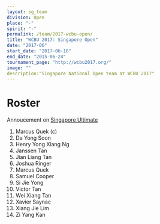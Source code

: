 ```yaml
---
layout: sg_team
division: Open
place: "-"
spirit: "-"
permalink: /team/2017-wcbu-open/
title: "WCBU 2017: Singapore Open"
date: "2017-06"
start_date: "2017-06-18"
end_date: "2015-06-24"
tournament_page: "http://wcbu2017.org/"
image: ""
description:"Singapore National Open team at WCBU 2017"
---
```


# Roster

Annoucement on [Singapore Ultimate](http://singaporeultimate.com/p/team-singapore-wcbu-2017-roster-announcement)

1. Marcus Quek (c)
2. Da Yong Soon
3. Henry Yong Xiang Ng
4. Janssen Tan
5. Jian Liang Tan
6. Joshua Ringer
7. Marcus Quek
8. Samuel Cooper
9. Si Jie Yong
10. Victor Tan
11. Wei Xiang Tan
12. Xavier Saynac
13. Xiang Jie Lim
14. Zi Yang Kan
